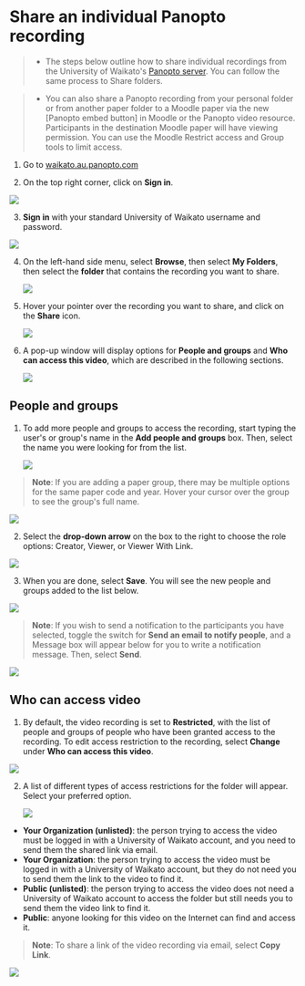 # Share an individual Panopto recording

> - The steps below outline how to share individual recordings from the University of Waikato's [Panopto server](https://waikato.au.panopto.com/Panopto/Pages/Home.aspx). You can follow the same process to Share folders.

> - You can also share a Panopto recording from your personal folder or from another paper folder to a Moodle paper via the new [Panopto embed button] in Moodle or the Panopto video resource. Participants in the destination Moodle paper will have viewing permission. You can use the Moodle Restrict access and Group tools to limit access.

1. Go to [waikato.au.panopto.com](https://waikato.au.panopto.com)
   
2. On the top right corner, click on **Sign in**.
   
  ![](images/signin-button-panopto-homepage.webp)

3. **Sign in** with your standard University of Waikato username and password.
   
  ![](images/panopto-waikato-signin.webp)

4. On the left-hand side menu, select **Browse**, then select **My Folders**, then select the **folder** that contains the recording you want to share.

    ![](images/staff-panopto-browse-myfolder.png)

6. Hover your pointer over the recording you want to share, and click on the **Share** icon.

   ![](images/panopto-share-recording.png)

8. A pop-up window will display options for **People and groups** and **Who can access this video**, which are described in the following sections.

   ![](images/staff-panopto-share-individual-recording-pop-up-window.webp)
   

 ## People and groups

 1. To add more people and groups to access the recording, start typing the user's or group's name in the **Add people and groups** box. Then, select the name you were looking for from the list.

     ![](images/staff-panopto-share-folder-add-people-groups-box.webp)

> **Note**: If you are adding a paper group, there may be multiple options for the same paper code and year. Hover your cursor over the group to see the group's full name.

![](images/staff-panopto-share-folder-paper-groups-name.webp)

2. Select the **drop-down arrow** on the box to the right to choose the role options: Creator, Viewer, or Viewer With Link.

![](images/staff-panopto-share-folder-role-option.webp)

 3. When you are done, select **Save**. You will see the new people and groups added to the list below.

![](images/staff-panopto-share-folder-select-save.webp)

> **Note**: If you wish to send a notification to the participants you have selected, toggle the switch for **Send an email to notify people**, and a Message box will appear below for you to write a notification message. Then, select **Send**.

![](images/staff-panopto-share-folder-notify-message.webp)

## Who can access video

1. By default, the video recording is set to **Restricted**, with the list of people and groups of people who have been granted access to the recording. To edit access restriction to the recording, select **Change** under **Who can access this video**.

![](images/staff-panopto-share-individual-recording-change-access-restriction.webp)

2. A list of different types of access restrictions for the folder will appear. Select your preferred option.

   ![](images/staff-panopto-share-individual-recording-access-options.webp)

* **Your Organization (unlisted)**: the person trying to access the video must be logged in with a University of Waikato account, and you need to send them the shared link via email.
* **Your Organization**: the person trying to access the video must be logged in with a University of Waikato account, but they do not need you to send them the link to the video to find it.
* **Public (unlisted)**: the person trying to access the video does not need a University of Waikato account to access the folder but still needs you to send them the video link to find it.
* **Public**: anyone looking for this video on the Internet can find and access it.

> **Note**: To share a link of the video recording via email, select **Copy Link**.

![](images/staff-panopto-share-individual-recording-copy-link.webp)
   

